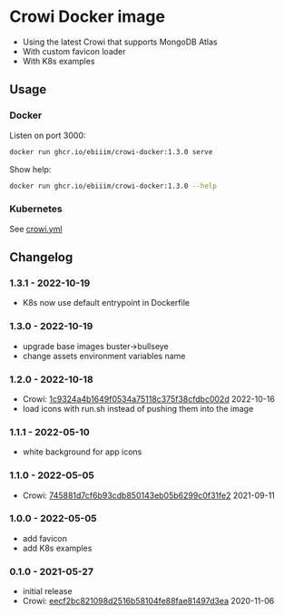 # Crowi Docker image

- Using the latest Crowi that supports MongoDB Atlas
- With custom favicon loader
- With K8s examples

## Usage

### Docker

Listen on port 3000:

```sh
docker run ghcr.io/ebiiim/crowi-docker:1.3.0 serve
```

Show help:

```sh
docker run ghcr.io/ebiiim/crowi-docker:1.3.0 --help
```

### Kubernetes

See [crowi.yml](k8s/crowi.yml)

## Changelog

### 1.3.1 - 2022-10-19

- K8s now use default entrypoint in Dockerfile

### 1.3.0 - 2022-10-19

- upgrade base images buster->bullseye
- change assets environment variables name

### 1.2.0 - 2022-10-18

- Crowi: [1c9324a4b1649f0534a75118c375f38cfdbc002d](https://github.com/crowi/crowi/tree/1c9324a4b1649f0534a75118c375f38cfdbc002d) 2022-10-16
- load icons with run.sh instead of pushing them into the image

### 1.1.1 - 2022-05-10

- white background for app icons

### 1.1.0 - 2022-05-05

- Crowi: [745881d7cf6b93cdb850143eb05b6299c0f31fe2](https://github.com/crowi/crowi/tree/745881d7cf6b93cdb850143eb05b6299c0f31fe2) 2021-09-11

### 1.0.0 - 2022-05-05

- add favicon
- add K8s examples

### 0.1.0 - 2021-05-27

- initial release
- Crowi: [eecf2bc821098d2516b58104fe88fae81497d3ea](https://github.com/crowi/crowi/tree/eecf2bc821098d2516b58104fe88fae81497d3ea) 2020-11-06
